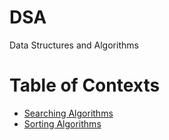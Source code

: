 # DSA

Data Structures and Algorithms

# Table of Contexts

<ul>
<li><a href="https://github.com/bhuvan2205/DSA/tree/main/searching-algorithms">Searching Algorithms</a></li>
<li><a href="https://github.com/bhuvan2205/DSA/tree/main/sorting-algorithms">Sorting Algorithms</a></li>
</ul>